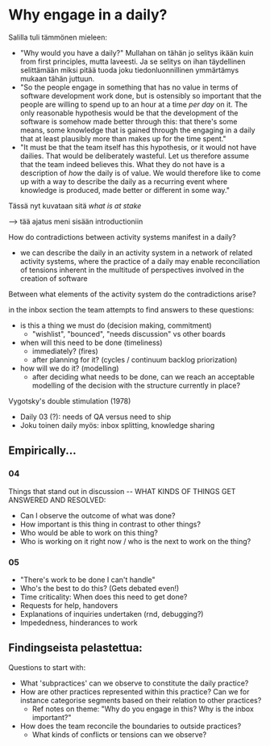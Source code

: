 # Why engage in a daily?

Salilla tuli tämmönen mieleen:
- "Why would you have a daily?" Mullahan on tähän jo selitys ikään kuin from first principles, mutta laveesti. Ja se selitys on ihan täydellinen selittämään miksi pitää tuoda joku tiedonluonnillinen ymmärtämys mukaan tähän juttuun.
- "So the people engage in something that has no value in terms of software development work done, but is ostensibly so important that the people are willing to spend up to an hour at a time *per day* on it. The only reasonable hypothesis would be that the development of the software is somehow made better through this: that there's some means, some knowledge that is gained through the engaging in a daily that at least plausibly more than makes up for the time spent."
- "It must be that the team itself has this hypothesis, or it would not have dailies. That would be deliberately wasteful. Let us therefore assume that the team indeed believes this. What they do not have is a description of *how* the daily is of value. We would therefore like to come up with a way to describe the daily as a recurring event where knowledge is produced, made better or different in some way."

Tässä nyt kuvataan sitä *what is at stake*

--> tää ajatus meni sisään introductioniin

How do contradictions between activity systems manifest in a daily?
- we can describe the daily in an activity system in a network of related activity systems, where the practice of a daily may enable reconciliation of tensions inherent in the multitude of perspectives involved in the creation of software

Between what elements of the activity system do the contradictions arise?


in the inbox section the team attempts to find answers to these questions:
- is this a thing we must do (decision making, commitment)
  - "wishlist", "bounced", "needs discussion" vs other boards
- when will this need to be done (timeliness)
  - immediately? (fires)
  - after planning for it? (cycles / continuum backlog priorization)
- how will we do it? (modelling)
  - after deciding what needs to be done, can we reach an acceptable modelling of the decision with the structure currently in place?


Vygotsky's double stimulation (1978)


- Daily 03 (?): needs of QA versus need to ship
- Joku toinen daily myös: inbox splitting, knowledge sharing


## Empirically...

### 04

Things that stand out in discussion -- WHAT KINDS OF THINGS GET ANSWERED AND RESOLVED:
- Can I observe the outcome of what was done?
- How important is this thing in contrast to other things?
- Who would be able to work on this thing?
- Who is working on it right now / who is the next to work on the thing?

### 05

- "There's work to be done I can't handle"
- Who's the best to do this? (Gets debated even!)
- Time criticality: When does this need to get done?
- Requests for help, handovers
- Explanations of inquiries undertaken (rnd, debugging?)
- Impededness, hinderances to work

## Findingseista pelastettua:


Questions to start with:

- What 'subpractices' can we observe to constitute the daily practice?
- How are other practices represented within this practice? Can we for instance categorise segments based on their relation to other practices?
  - Ref notes on theme: "Why do you engage in this? Why is the inbox important?"
- How does the team reconcile the boundaries to outside practices?
  - What kinds of conflicts or tensions can we observe?

